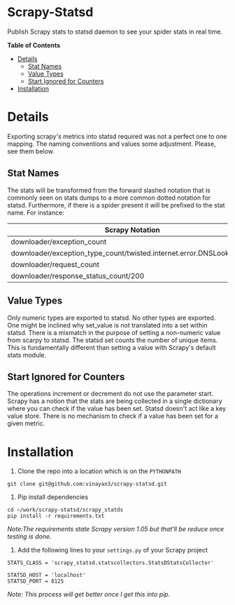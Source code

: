 # Scrapy-Statsd
Publish Scrapy stats to statsd daemon to see your spider stats in real time.

**Table of Contents**

- [Details](#details)
	- [Stat Names](#stat-names)
	- [Value Types](#value-types)
	- [Start Ignored for Counters](#start-ignored-for-counters)
- [Installation](#installation)

# Details
Exporting scrapy's metrics into statsd required was not a perfect one to one mapping. The naming conventions and values some adjustment. Please, see them below. 
## Stat Names
The stats will be transformed from the forward slashed notation that is commonly seen on  stats dumps to a more common dotted notation for statsd. Furthermore, if there is a spider present it will be prefixed to the stat name. For instance:

| Scrapy Notation | StatsD Notation  |
|---|---|
|downloader/exception_count |downloader.exception_count   |
|downloader/exception_type_count/twisted.internet.error.DNSLookupError|downloader.exception_type_count.twisted.internet.error.DNSLookupError   |
|downloader/request_count|downloader.request_count   |
|downloader/response_status_count/200   |downloader.response_status_count.200   |

## Value Types
Only numeric types are exported to statsd. No other types are exported. One might be inclined why set_value is not translated into a set within statsd. There is a mismatch in the purpose of setting a non-numeric value from scarpy to statsd. The statsd set counts the number of unique items. This is fundamentally different than setting a value with Scrapy's default stats module.

## Start Ignored for Counters
The operations increment or decrement do not use the parameter start. Scrapy has a notion that the stats are being collected in a single dictionary where you can check if the value has been set. Statsd doesn't act like a key value store. There is no mechanism to check if a value has been set for a given metric.
 
# Installation
1. Clone the repo into a location which is on the `PYTHONPATH` 
```
git clone git@github.com:vinayan3/scrapy-statsd.git
```

1. Pip install dependencies
```
cd ~/work/scrapy-statsd/scrapy_statds
pip install -r requirements.txt
```
_Note:The requirements state Scrapy version 1.05 but that'll be reduce once testing is done._

1. Add the following lines to your `settings.py` of your Scrapy project 
```
STATS_CLASS = 'scrapy_statsd.statscollectors.StatsDStatsCollector'
 
STATSD_HOST = 'localhost'
STATSD_PORT = 8125
```

_Note: This process will get better once I get this into pip._